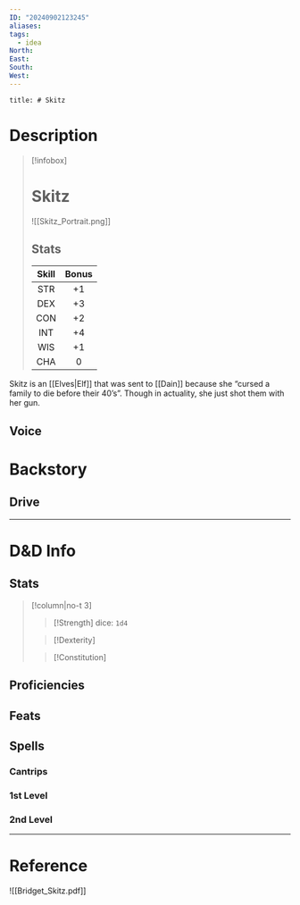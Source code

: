 ```yaml
---
ID: "20240902123245"
aliases: 
tags:
  - idea
North: 
East: 
South: 
West:
---
```

```toc
title: # Skitz
```

# Description

>[!infobox]
># Skitz
>![[Skitz_Portrait.png]]
>## Stats
> | Skill | Bonus | 
> | :-: | :-: |
> | STR | +1 |
> | DEX | +3 |
> | CON | +2 |
> | INT | +4 |
> | WIS | +1 |
> | CHA | 0 |

Skitz is an [[Elves|Elf]] that was sent to [[Dain]] because she “cursed a family to die before their 40’s”. Though in actuality, she just shot them with her gun.

## Voice



# Backstory



## Drive



---

# D&D Info

## Stats

>[!column|no-t 3]
>>[!Strength]
>>dice: `1d4`
> 
>>[!Dexterity]
>
>>[!Constitution]

## Proficiencies
## Feats
## Spells
### Cantrips
### 1st Level
### 2nd Level
---

# Reference

![[Bridget_Skitz.pdf]]